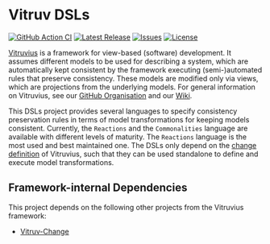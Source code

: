 # Vitruv DSLs
[![GitHub Action CI](https://github.com/vitruv-tools/Vitruv-DSLs/actions/workflows/ci.yml/badge.svg)](https://github.com/vitruv-tools/Vitruv-DSLs/actions/workflows/ci.yml)
[![Latest Release](https://img.shields.io/github/release/vitruv-tools/Vitruv-DSLs.svg)](https://github.com/vitruv-tools/Vitruv-DSLs/releases/latest)
[![Issues](https://img.shields.io/github/issues/vitruv-tools/Vitruv-DSLs.svg)](https://github.com/vitruv-tools/Vitruv-DSLs/issues)
[![License](https://img.shields.io/github/license/vitruv-tools/Vitruv-DSLs.svg)](https://raw.githubusercontent.com/vitruv-tools/Vitruv-DSLs/main/LICENSE)

[Vitruvius](https://vitruv.tools) is a framework for view-based (software) development.
It assumes different models to be used for describing a system, which are automatically kept consistent by the framework executing (semi-)automated rules that preserve consistency.
These models are modified only via views, which are projections from the underlying models.
For general information on Vitruvius, see our [GitHub Organisation](https://github.com/vitruv-tools) and our [Wiki](https://github.com/vitruv-tools/.github/wiki).

This DSLs project provides several languages to specify consistency preservation rules in terms of model transformations for keeping models consistent.
Currently, the `Reactions` and the `Commonalities` language are available with different levels of maturity.
The `Reactions` language is the most used and best maintained one.
The DSLs only depend on the [change definition](https://github.com/vitruv-tools/Vitruv-Change) of Vitruvius, such that they can be used standalone to define and execute model transformations.

## Framework-internal Dependencies

This project depends on the following other projects from the Vitruvius framework:
- [Vitruv-Change](https://github.com/vitruv-tools/Vitruv-Change)
